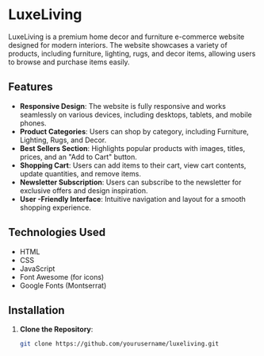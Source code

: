 # LuxeLiving

LuxeLiving is a premium home decor and furniture e-commerce website designed for modern interiors. The website showcases a variety of products, including furniture, lighting, rugs, and decor items, allowing users to browse and purchase items easily.

## Features

- **Responsive Design**: The website is fully responsive and works seamlessly on various devices, including desktops, tablets, and mobile phones.
- **Product Categories**: Users can shop by category, including Furniture, Lighting, Rugs, and Decor.
- **Best Sellers Section**: Highlights popular products with images, titles, prices, and an "Add to Cart" button.
- **Shopping Cart**: Users can add items to their cart, view cart contents, update quantities, and remove items.
- **Newsletter Subscription**: Users can subscribe to the newsletter for exclusive offers and design inspiration.
- **User -Friendly Interface**: Intuitive navigation and layout for a smooth shopping experience.

## Technologies Used

- HTML
- CSS
- JavaScript
- Font Awesome (for icons)
- Google Fonts (Montserrat)

## Installation

1. **Clone the Repository**:
   ```bash
   git clone https://github.com/yourusername/luxeliving.git
